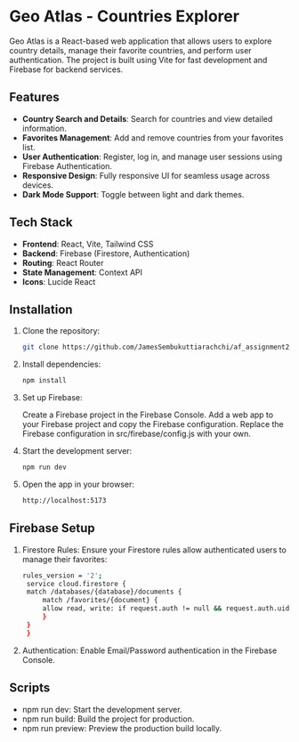 # Geo Atlas - Countries Explorer

Geo Atlas is a React-based web application that allows users to explore country details, manage their favorite countries, and perform user authentication. The project is built using Vite for fast development and Firebase for backend services.

## Features

- **Country Search and Details**: Search for countries and view detailed information.
- **Favorites Management**: Add and remove countries from your favorites list.
- **User Authentication**: Register, log in, and manage user sessions using Firebase Authentication.
- **Responsive Design**: Fully responsive UI for seamless usage across devices.
- **Dark Mode Support**: Toggle between light and dark themes.

## Tech Stack

- **Frontend**: React, Vite, Tailwind CSS
- **Backend**: Firebase (Firestore, Authentication)
- **Routing**: React Router
- **State Management**: Context API
- **Icons**: Lucide React

## Installation

1. Clone the repository:
   ```bash
   git clone https://github.com/JamesSembukuttiarachchi/af_assignment2_geo_atlas_countries_explorer.git
   

2. Install dependencies:
   ```bash
   npm install

3. Set up Firebase:

    Create a Firebase project in the Firebase Console.
    Add a web app to your Firebase project and copy the Firebase configuration.
    Replace the Firebase configuration in src/firebase/config.js with your own.

4. Start the development server:
   ```bash
   npm run dev

5. Open the app in your browser:
   ```bash
   http://localhost:5173


## Firebase Setup

1. Firestore Rules: Ensure your Firestore rules allow authenticated users to manage their favorites:
   ```bash
   rules_version = '2';
    service cloud.firestore {
    match /databases/{database}/documents {
        match /favorites/{document} {
        allow read, write: if request.auth != null && request.auth.uid == resource.data.userId;
        }
    }
    }

2. Authentication: Enable Email/Password authentication in the Firebase Console.


## Scripts

   - npm run dev: Start the development server.
   - npm run build: Build the project for production.
   - npm run preview: Preview the production build locally.
